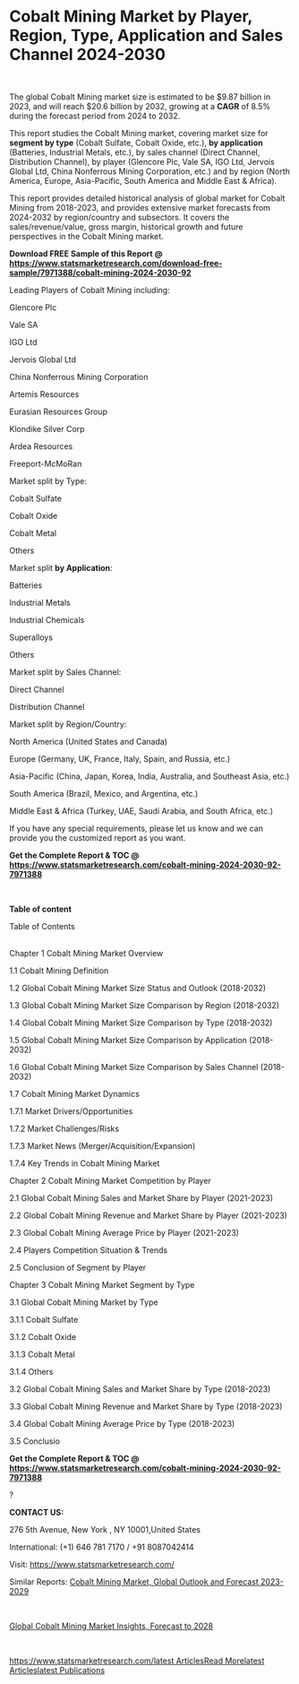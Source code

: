 <h1>Cobalt Mining Market by Player, Region, Type, Application and Sales Channel 2024-2030</h1><br/><p>The global Cobalt Mining market size is estimated to be $9.87 billion in 2023, and will reach $20.6 billion by 2032, growing at a <strong>CAGR</strong> of 8.5% during the forecast period from 2024 to 2032.</p>
 
 
 
 <p>This report studies the Cobalt Mining market, covering market size for <strong>segment by type</strong> (Cobalt Sulfate, Cobalt Oxide, etc.), <strong>by application</strong> (Batteries, Industrial Metals, etc.), by sales channel (Direct Channel, Distribution Channel), by player (Glencore Plc, Vale SA, IGO Ltd, Jervois Global Ltd, China Nonferrous Mining Corporation, etc.) and by region (North America, Europe, Asia-Pacific, South America and Middle East & Africa).</p>
 
 
 
 <p>This report provides detailed historical analysis of global market for Cobalt Mining from 2018-2023, and provides extensive market forecasts from 2024-2032 by region/country and subsectors. It covers the sales/revenue/value, gross margin, historical growth and future perspectives in the Cobalt Mining market.</p>
 
 
 
 <p><strong>Download FREE Sample of this Report @ <a href="https://www.statsmarketresearch.com/download-free-sample/7971388/cobalt-mining-2024-2030-92">https://www.statsmarketresearch.com/download-free-sample/7971388/cobalt-mining-2024-2030-92</a></strong></p>
 
 
 
 <p>Leading Players of Cobalt Mining including:</p>
 
 
 
 <p>Glencore Plc</p>
 
 
 
 <p>Vale SA</p>
 
 
 
 <p>IGO Ltd</p>
 
 
 
 <p>Jervois Global Ltd</p>
 
 
 
 <p>China Nonferrous Mining Corporation</p>
 
 
 
 <p>Artemis Resources</p>
 
 
 
 <p>Eurasian Resources Group</p>
 
 
 
 <p>Klondike Silver Corp</p>
 
 
 
 <p>Ardea Resources</p>
 
 
 
 <p>Freeport-McMoRan</p>
 
 
 
 <p>Market split by Type:</p>
 
 
 
 <p>Cobalt Sulfate</p>
 
 
 
 <p>Cobalt Oxide</p>
 
 
 
 <p>Cobalt Metal</p>
 
 
 
 <p>Others</p>
 
 
 
 <p>Market split <strong>by Application</strong>:</p>
 
 
 
 <p>Batteries</p>
 
 
 
 <p>Industrial Metals</p>
 
 
 
 <p>Industrial Chemicals</p>
 
 
 
 <p>Superalloys</p>
 
 
 
 <p>Others</p>
 
 
 
 <p>Market split by Sales Channel:</p>
 
 
 
 <p>Direct Channel</p>
 
 
 
 <p>Distribution Channel</p>
 
 
 
 <p>Market split by Region/Country:</p>
 
 
 
 <p>North America (United States and Canada)</p>
 
 
 
 <p>Europe (Germany, UK, France, Italy, Spain, and Russia, etc.)</p>
 
 
 
 <p>Asia-Pacific (China, Japan, Korea, India, Australia, and Southeast Asia, etc.)</p>
 
 
 
 <p>South America (Brazil, Mexico, and Argentina, etc.)</p>
 
 
 
 <p>Middle East & Africa (Turkey, UAE, Saudi Arabia, and South Africa, etc.)</p>
 
 
 
 <p>If you have any special requirements, please let us know and we can provide you the customized report as you want.</p>
 
 
 
 <div><b>Get the Complete Report & TOC @ <a href="https://www.statsmarketresearch.com/cobalt-mining-2024-2030-92-7971388">https://www.statsmarketresearch.com/cobalt-mining-2024-2030-92-7971388</a></b></div>
 
 
 
 <p><br />
 
 <b>Table of content</b></p>
 
 
 
 <p>Table of Contents<br />
 
 <br />
 
 Chapter 1 Cobalt Mining Market Overview<br />
 
 1.1 Cobalt Mining Definition<br />
 
 1.2 Global Cobalt Mining Market Size Status and Outlook (2018-2032)<br />
 
 1.3 Global Cobalt Mining Market Size Comparison by Region (2018-2032)<br />
 
 1.4 Global Cobalt Mining Market Size Comparison by Type (2018-2032)<br />
 
 1.5 Global Cobalt Mining Market Size Comparison by Application (2018-2032)<br />
 
 1.6 Global Cobalt Mining Market Size Comparison by Sales Channel (2018-2032)<br />
 
 1.7 Cobalt Mining Market Dynamics<br />
 
 1.7.1 Market Drivers/Opportunities<br />
 
 1.7.2 Market Challenges/Risks<br />
 
 1.7.3 Market News (Merger/Acquisition/Expansion)<br />
 
 1.7.4 Key Trends in Cobalt Mining Market<br />
 
 Chapter 2 Cobalt Mining Market Competition by Player<br />
 
 2.1 Global Cobalt Mining Sales and Market Share by Player (2021-2023)<br />
 
 2.2 Global Cobalt Mining Revenue and Market Share by Player (2021-2023)<br />
 
 2.3 Global Cobalt Mining Average Price by Player (2021-2023)<br />
 
 2.4 Players Competition Situation & Trends<br />
 
 2.5 Conclusion of Segment by Player<br />
 
 Chapter 3 Cobalt Mining Market Segment by Type<br />
 
 3.1 Global Cobalt Mining Market by Type<br />
 
 3.1.1 Cobalt Sulfate<br />
 
 3.1.2 Cobalt Oxide<br />
 
 3.1.3 Cobalt Metal<br />
 
 3.1.4 Others<br />
 
 3.2 Global Cobalt Mining Sales and Market Share by Type (2018-2023)<br />
 
 3.3 Global Cobalt Mining Revenue and Market Share by Type (2018-2023)<br />
 
 3.4 Global Cobalt Mining Average Price by Type (2018-2023)<br />
 
 3.5 Conclusio</p>
 
 
 
 <div><b>Get the Complete Report & TOC @ <a href="https://www.statsmarketresearch.com/cobalt-mining-2024-2030-92-7971388">https://www.statsmarketresearch.com/cobalt-mining-2024-2030-92-7971388</a></b></div>
 
 
 
 <p>? </p>
 
 
 
 <p><b>CONTACT US:</b><br />
 
 276 5th Avenue, New York , NY 10001,United States<br />
 
 International: (+1) 646 781 7170 / +91 8087042414<br />
 
 Visit: <a href="https://www.statsmarketresearch.com/">https://www.statsmarketresearch.com/</a><br />
 
 Similar Reports: <a href="https://www.statsmarketresearch.com/cobalt-mining-2024-2030-92-7971388">Cobalt Mining Market, Global Outlook and Forecast 2023-2029</a><br />
 
 <br />
 
 <a href="https://www.statsmarketresearch.com/cobalt-mining-2024-2030-92-7971388">Global Cobalt Mining Market Insights, Forecast to 2028</a><br />
 
 <br />
 
 <a href="https://gyeongbokgung.com">https://www.statsmarketresearch.com/</a><a href="https://hallyeomaritime.com">latest Articles</a><a href="https://jingwansa.com">Read More</a><a href="https://nguoiviet.jp/">latest Articles</a><a href="https://www.intelmarketresearch.com/">latest Publications</a></p>